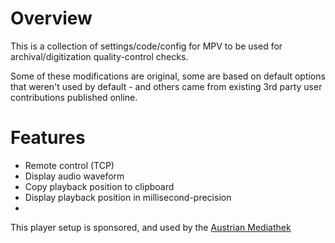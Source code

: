 # Overview

This is a collection of settings/code/config for MPV to be used for archival/digitization quality-control checks.

Some of these modifications are original, some are based on default options that weren't used by default - and others came from existing 3rd party user contributions published online.

# Features

  * Remote control (TCP)
  * Display audio waveform
  * Copy playback position to clipboard
  * Display playback position in millisecond-precision
  * 


This player setup is sponsored, and used by the [Austrian Mediathek](https://www.mediathek.at/)
